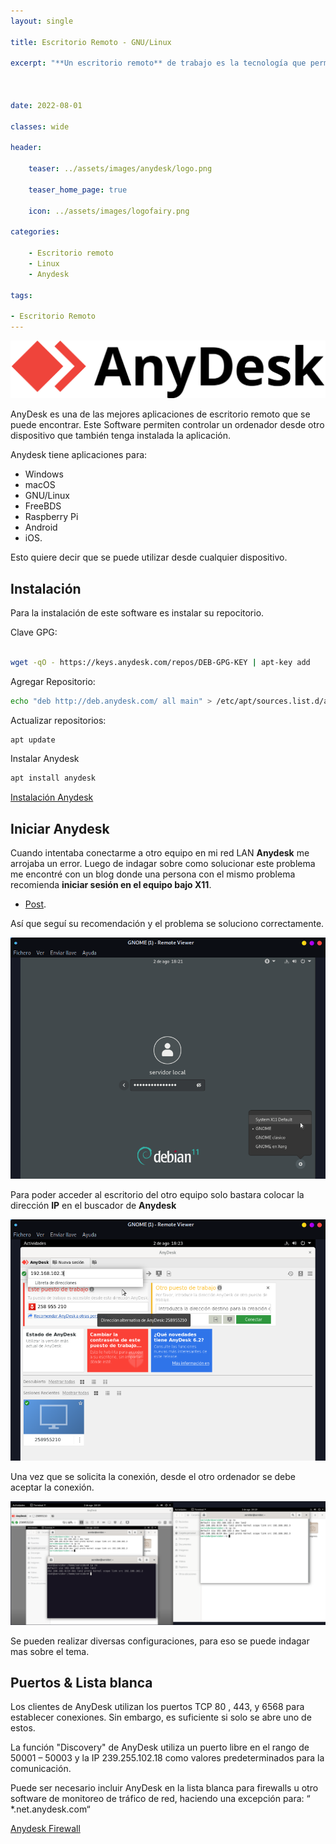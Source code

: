 ```yaml
---
layout: single

title: Escritorio Remoto - GNU/Linux

excerpt: "**Un escritorio remoto** de trabajo es la tecnología que permite acceder de forma remota a un espacio de trabajo digital a través de un entorno gráfico."



date: 2022-08-01

classes: wide

header:

    teaser: ../assets/images/anydesk/logo.png

    teaser_home_page: true
    
    icon: ../assets/images/logofairy.png

categories:

    - Escritorio remoto
    - Linux
    - Anydesk

tags:  

- Escritorio Remoto
---
```



![](../assets/images/anydesk/wallpapers.png)

AnyDesk es una de las mejores aplicaciones de escritorio remoto que se puede encontrar.
Este Software permiten controlar un ordenador desde otro dispositivo que también tenga instalada la aplicación.

Anydesk tiene aplicaciones para:

* Windows
* macOS 
* GNU/Linux 
* FreeBDS 
* Raspberry Pi
* Android 
* iOS.

Esto quiere decir que se puede utilizar desde cualquier dispositivo.

## Instalación

Para la instalación de este software es instalar su repocitorio. 

Clave GPG:

```bash
 
wget -qO - https://keys.anydesk.com/repos/DEB-GPG-KEY | apt-key add 
```

Agregar Repositorio:

```bash
echo "deb http://deb.anydesk.com/ all main" > /etc/apt/sources.list.d/anydesk-stable.list

```

Actualizar repositorios:

```bash
apt update

```

Instalar Anydesk

```bash
apt install anydesk

```

[Instalación Anydesk](http://deb.anydesk.com/howto.html)

## Iniciar Anydesk

Cuando intentaba conectarme a otro equipo en mi red LAN **Anydesk** me arrojaba un error. Luego de indagar sobre como solucionar este problema me encontré con un blog donde una persona con el mismo problema recomienda **iniciar sesión en el equipo bajo X11**.
* [Post](http://deb.anydesk.com/howto.html). 

Así que seguí su recomendación y el problema se soluciono correctamente.

![](../assets/images/anydesk/0.png)


Para poder acceder al escritorio del otro equipo solo bastara colocar la dirección **IP** en el buscador de **Anydesk**

![](../assets/images/anydesk/3.png)

Una vez que se solicita la conexión, desde el otro ordenador se debe aceptar la conexión.


![](../assets/images/anydesk/1.png)

Se pueden realizar diversas configuraciones, para eso se puede indagar mas sobre el tema. 

## Puertos & Lista blanca

Los clientes de AnyDesk utilizan los puertos TCP   80 ,   443,   y   6568   para establecer conexiones. Sin embargo, es suficiente si solo se abre uno de estos.

La función "Discovery" de AnyDesk utiliza un puerto libre en el rango de   50001 – 50003   y la IP   239.255.102.18   como valores predeterminados para la comunicación.

Puede ser necesario incluir AnyDesk en la lista blanca para firewalls u otro software de monitoreo de tráfico de red, haciendo una excepción para: “ *.net.anydesk.com“

[Anydesk Firewall](https://support.anydesk.com/es/knowledge/firewall)
